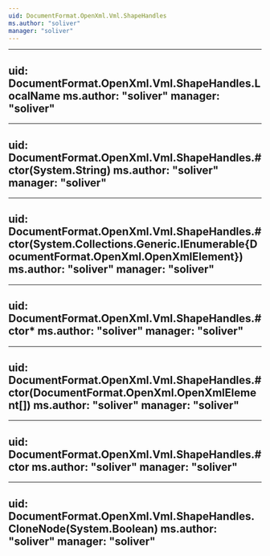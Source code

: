 ```yaml
---
uid: DocumentFormat.OpenXml.Vml.ShapeHandles
ms.author: "soliver"
manager: "soliver"
---
```


---
uid: DocumentFormat.OpenXml.Vml.ShapeHandles.LocalName
ms.author: "soliver"
manager: "soliver"
---

---
uid: DocumentFormat.OpenXml.Vml.ShapeHandles.#ctor(System.String)
ms.author: "soliver"
manager: "soliver"
---

---
uid: DocumentFormat.OpenXml.Vml.ShapeHandles.#ctor(System.Collections.Generic.IEnumerable{DocumentFormat.OpenXml.OpenXmlElement})
ms.author: "soliver"
manager: "soliver"
---

---
uid: DocumentFormat.OpenXml.Vml.ShapeHandles.#ctor*
ms.author: "soliver"
manager: "soliver"
---

---
uid: DocumentFormat.OpenXml.Vml.ShapeHandles.#ctor(DocumentFormat.OpenXml.OpenXmlElement[])
ms.author: "soliver"
manager: "soliver"
---

---
uid: DocumentFormat.OpenXml.Vml.ShapeHandles.#ctor
ms.author: "soliver"
manager: "soliver"
---

---
uid: DocumentFormat.OpenXml.Vml.ShapeHandles.CloneNode(System.Boolean)
ms.author: "soliver"
manager: "soliver"
---
